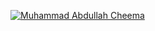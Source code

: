 [![Muhammad Abdullah Cheema](https://github.com/hammad-codes/MLops-classActivity-1/actions/workflows/python-app.yml/badge.svg?branch=i200468)](https://github.com/hammad-codes/MLops-classActivity-1/actions/workflows/python-app.yml)
